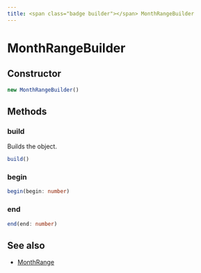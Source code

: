 ```yaml
---
title: <span class="badge builder"></span> MonthRangeBuilder
---
```

# <span class="badge builder"></span> MonthRangeBuilder

## Constructor

```typescript
new MonthRangeBuilder()
```
## Methods

### <span class="badge object-method"></span> build

Builds the object.

```typescript
build()
```

### <span class="badge object-method"></span> begin

```typescript
begin(begin: number)
```

### <span class="badge object-method"></span> end

```typescript
end(end: number)
```

## See also

 * <span class="badge object-type-interface"></span> [MonthRange](./object-MonthRange.md)
